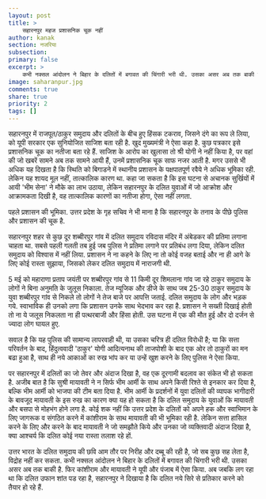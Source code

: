 ```yaml
---
layout: post
title: >
    सहारनपुर महज प्रशासनिक चूक नहीं
author: kanak
section: नजरिया
subsection:
primary: false
excerpt: >
    कभी नक्सल आंदोलन ने बिहार के दलितों में बगावत की चिंगारी भरी थी. उसका असर अब तक बाकी है. फिर कांशीराम और मायावती ने यूपी और पंजाब में ऐसा किया. अब जबकि लग रहा था कि दलित उफान शांत पड रहा है, सहारनपुर ने दिखाया है कि दलित नये सिरे से प्रतिकार करने को तैयार हो रहे हैं.
image: saharanpur.jpg
comments: true
share: true
priority: 2
tags: []
---
```


सहारनपुर में राजपूत/ठाकुर समुदाय और दलितों के बीच हुए हिंसक टकराव, जिसने दंगे का रूप ले लिया, को यूपी सरकार एक सुनियोजित साजिश बता रही है. खुद मुख्यमंत्री ने ऐसा कहा है. कुछ पत्रकार इसे प्रशासनिक चूक का नतीजा बता रहे हैं. साजिश के आरोप का खुलासा तो श्री योगी ने नहीं किया है, पर वहां की जो खबरें सामने अब तक सामने आयी हैं, उनमें प्रशासनिक चूक साफ नजर आती है. मगर उससे भी अधिक यह दिखता है कि स्थिति को बिगाडने में स्थानीय प्रशासन के पक्षपातपूर्ण रवैये ने अधिक भूमिका रही. लेकिन यह शायद मूल नहीं, तात्कालिक कारण था. कहा जा सकता है कि इस घटना से अचानक सुर्खियों में आयी 'भीम सेना' ने मौके का लाभ उठाया, लेकिन सहारनपुर के दलित युवाओं में जो आक्रोश और आक्रामकता दिखी है, वह तात्कालिक कारणों का नतीजा होगा, ऐसा नहीं लगता.

पहले प्रशासन की भूमिका. उत्तर प्रदेश के गृह सचिव ने भी माना है कि सहारनपुर के तनाव के पीछे पुलिस और प्रशासन की चूक है.

सहारनपुर शहर से कुछ दूर शब्बीरपुर गांव में दलित समुदाय रविदास मंदिर में अंबेडकर की प्रतिमा लगाना चाहता था. सबसे पहली गलती तब हुई जब पुलिस ने प्रतिमा लगाने पर प्रतिबंध लगा दिया, लेकिन दलित समुदाय को विश्वास में नहीं लिया. प्रशासन ने ना कहने के लिए ना तो कोई वजह बताई और ना ही आगे के लिए कोई रास्ता सुझाया, जिसको लेकर दलित समुदाय में नाराजगी थी.

5 मई को महाराणा प्रताप जयंती पर शब्बीरपुर गांव से 11 किमी दूर शिमलाना गांव जा रहे ठाकुर समुदाय के लोगों ने बिना अनुमति के जुलूस निकाला. तेज म्यूजिक और डीजे के साथ जब 25-30 ठाकुर समुदाय के युवा शब्बीरपुर गांव से निकले तो लोगों ने तेज बाजे पर आपत्ति जताई. दलित समुदाय के लोग और भड़क गये. स्वाभाविक ही उनको लगा कि प्रशासन उनके साथ भेदभाव कर रहा है. प्रशासन ने सख्ती दिखाई होती तो ना ये जलूस निकलता ना ही पत्थरबाजी और हिंसा होती. उस घटना में एक की मौत हुई और दो दर्जन से ज्यादा लोग घायल हुए.

सवाल है कि यह पुलिस की सामान्य लापरवाही थी, या उसका चरित्र ही दलित विरोधी है; या कि सत्ता परिवर्तन के बाद, हिंदुत्ववादी 'ठाकुर' योगी आदित्यनाथ की ताजपोशी के बाद एक ओर तो ठाकुरों का मन बढा हुआ है, साथ ही नये आकाओं का रुख भांप कर या उन्हें खुश करने के लिए पुलिस ने ऐसा किया.

पर सहारनपुर में दलितों का जो तेवर और अंदाज दिखा है, वह एक दूरगामी बदलाव का संकेत भी हो सकता है. अजीब बात है कि सुश्री मायावती ने न सिर्फ भीम आर्मी के साथ अपने किसी रिश्ते से इनकार कर दिया है, बल्कि भीम आर्मी को भाजपा की टीम बता दिया है. भीम आर्मी के प्रदर्शनों में युवा दलितों की व्यापक भागीदारी के बावजूद मायावती के इस रुख का कारण क्या यह हो सकता है कि दलित समुदाय के युवाओं कि मायावती और बसपा से मोहभंग होने लगा है. कोई शक नहीं कि उत्तर प्रदेश के दलितों को अपने हक और स्वाभिमान के लिए जागरूक व संगठित करने में कांशीराम के साथ मायावती की भी भूमिका रही है.  लेकिन सत्ता हासिल करने के लिए और करने के बाद मायावती ने जो समझौते किये और उनका जो व्यक्तिवादी अंदाज दिखा है, क्या आश्चर्य कि दलित कोई नया रास्ता तलाश रहे हों.

उत्तर भारत के दलित समुदाय की छवि आम तौर पर निरीह और दब्बू की रही है, जो सब कुछ सह लेता है, विद्रोह नहीं कर सकता. कभी नक्सल आंदोलन ने बिहार के दलितों में बगावत की चिंगारी भरी थी. उसका असर अब तक बाकी है. फिर कांशीराम और मायावती ने यूपी और पंजाब में ऐसा किया. अब जबकि लग रहा था कि दलित उफान शांत पड रहा है, सहारनपुर ने दिखाया है कि दलित नये सिरे से प्रतिकार करने को तैयार हो रहे हैं.